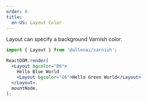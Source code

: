 ```yaml
---
order: 8
title:
  en-US: Layout Color
---
```


Layout can specify a background Varnish color.

```jsx
import { Layout } from '@allenai/varnish';

ReactDOM.render(
  <Layout bgcolor="B6">
    Hello Blue World
    <Layout bgcolor="G6">Hello Green World</Layout>
  </Layout>,
  mountNode,
);
```
